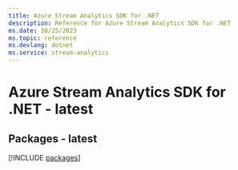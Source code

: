 ```yaml
---
title: Azure Stream Analytics SDK for .NET
description: Reference for Azure Stream Analytics SDK for .NET
ms.date: 10/25/2023
ms.topic: reference
ms.devlang: dotnet
ms.service: stream-analytics
---
```

# Azure Stream Analytics SDK for .NET - latest
## Packages - latest
[!INCLUDE [packages](stream-analytics-index.md)]